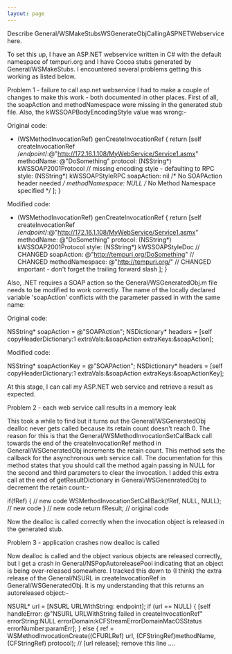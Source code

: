 ```yaml
---
layout: page
---
```


Describe General/WSMakeStubsWSGenerateObjCallingASPNETWebservice here.



To set this up, I have an ASP.NET webservice written in C# with the
default namespace of tempuri.org and I have Cocoa stubs generated by
General/WSMakeStubs. I encountered several problems getting this working as listed below.

Problem 1 - failure to call asp.net webservice
I had to make a couple of changes to make this work - both documented in
other places. First of all, the soapAction and methodNamespace were
missing in the generated stub file. Also, the kWSSOAPBodyEncodingStyle
value was wrong:-

Original code:
    
 - (WSMethodInvocationRef) genCreateInvocationRef {
     return [self createInvocationRef
     /*endpoint*/:@"http://172.16.1.108/MyWebService/Service1.asmx"
       methodName: @"DoSomething"
         protocol: (NSString*) kWSSOAP2001Protocol
      // missing encoding style - defaulting to RPC
           style: (NSString*) kWSSOAPStyleRPC
       soapAction: nil /* No SOAPAction header needed */
 methodNamespace: NULL /* No Method Namespace specified */
 ];
 }

Modified code:
    
 - (WSMethodInvocationRef) genCreateInvocationRef {
     return [self createInvocationRef
     /*endpoint*/:@"http://172.16.1.108/MyWebService/Service1.asmx"
       methodName: @"DoSomething"
         protocol: (NSString*) kWSSOAP2001Protocol
            style: (NSString*) kWSSOAPStyleDoc // CHANGED
       soapAction: @"http://tempuri.org/DoSomething" // CHANGED
  methodNamespace: @"http://tempuri.org/" // CHANGED important - don't forget the trailing forward slash
 ];
 }

Also, .NET requires a SOAP action so the General/WSGeneratedObj.m file needs to
be modified to work correctly. The name of the locally declared variable
'soapAction' conflicts with the parameter passed in with the same name:

Original code:
    
 NSString* soapAction = @"SOAPAction";
 NSDictionary* headers = [self copyHeaderDictionary:1 extraVals:&soapAction extraKeys:&soapAction];

Modified code:
    
 NSString* soapActionKey = @"SOAPAction";
 NSDictionary* headers = [self copyHeaderDictionary:1 extraVals:&soapAction extraKeys:&soapActionKey];

At this stage, I can call my ASP.NET web service and retrieve a result
as expected.


Problem 2 - each web service call results in a memory leak

This took a while to find but it turns out the General/WSGeneratedObj dealloc
never gets called because its retain count doesn't reach 0. The reason
for this is that the General/WSMethodInvocationSetCallBack call towards the end
of the createInvocationRef method in General/WSGeneratedObj increments the
retain count. This method sets the callback for the asynchronous web
service call. The documentation for this method states that you should
call the method again passing in NULL for the second and third
parameters to clear the invocation. I added this extra call at the end
of getResultDictionary in General/WSGenenratedObj to decrement the retain
count:-
    
 if(fRef) { // new code
     WSMethodInvocationSetCallBack(fRef, NULL, NULL); // new code
 } // new code
 return fResult; // original code

Now the dealloc is called correctly when the invocation object is
released in the generated stub.

Problem 3 - application crashes now dealloc is called

Now dealloc is called and the object various objects are released
correctly, but I get a crash in General/NSPopAutoreleasePool indicating that an
object is being over-released somewhere. I tracked this down to (I
think) the extra release of the General/NSURL in createInvocationRef in
General/WSGeneratedObj. It is my understanding that this returns an autoreleased
object:-
    
 NSURL* url = [NSURL URLWithString: endpoint];
 if (url == NULL) {
   [self handleError: @"NSURL URLWithString failed in createInvocationRef" errorString:NULL
        errorDomain:kCFStreamErrorDomainMacOSStatus errorNumber:paramErr];
 } else {
   ref = WSMethodInvocationCreate((CFURLRef) url, (CFStringRef)methodName, (CFStringRef) protocol);
      // [url release]; remove this line
   ....
